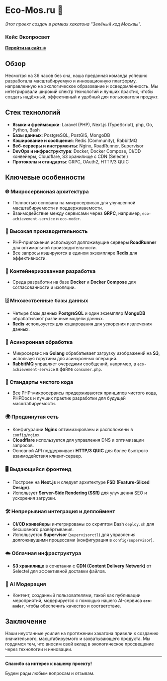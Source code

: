 # Eco-Mos.ru 🌿
*Этот проект создан в рамках хакатона "Зелёный код Москвы".*
### Кейс Экопросвет

[**Перейти на сайт ➔**](https://eco-mos.ru/)

## Обзор

Несмотря на 36 часов без сна, наша преданная команда успешно разработала масштабируемую и инновационную платформу, направленную на экологическое образование и осведомлённость. Мы интегрировали широкий спектр технологий и лучших практик, чтобы создать надёжный, эффективный и удобный для пользователя продукт.

## Стек технологий

- **Языки и фреймворки**: Laravel (PHP), Next.js (TypeScript), php, Go, Python, Bash
- **Базы данных**: PostgreSQL, PostGIS, MongoDB
- **Кэширование и сообщения**: Redis (Community), RabbitMQ
- **Веб-серверы и инструменты**: Nginx, RoadRunner, Supervisor
- **DevOps и инфраструктура**: Docker, Docker Compose, CI/CD конвейеры, Cloudflare, S3 хранилище с CDN (Selectel)
- **Протоколы и стандарты**: GRPC, OAuth2, HTTP/3 QUIC

## Ключевые особенности

### 🌐 Микросервисная архитектура

- Полностью основана на микросервисах для улучшенной масштабируемости и поддерживаемости.
- Взаимодействие между сервисами через **GRPC**, например, `eco-achievement-service` и `eco-moder`.

### 🚀 Высокая производительность

- PHP-приложения используют долгоживущие серверы **RoadRunner** для оптимальной производительности.
- Все запросы кэшируются в едином экземпляре **Redis** для эффективности.

### 🐳 Контейнеризованная разработка

- Среда разработки на базе **Docker** и **Docker Compose** для согласованности и изоляции.

### 🗄️ Множественные базы данных

- Четыре базы данных **PostgreSQL** и один экземпляр **MongoDB** обрабатывают различные модели данных.
- **Redis** используется для кэширования для ускорения извлечения данных.

### 📡 Асинхронная обработка

- Микросервис на **Golang** обрабатывает загрузку изображений на **S3**, используя горутины для асинхронных операций.
- **RabbitMQ** управляет очередями сообщений, например, в `eco-achievement-service` в файле `consumer.php`.

### 📝 Стандарты чистого кода

- Все PHP-микросервисы придерживаются принципов чистого кода, PHPDocs и лучших практик разработки для будущей масштабируемости.

### 🌍 Продвинутая сеть

- Конфигурации **Nginx** оптимизированы и расположены в `config/nginx`.
- **Cloudflare** используется для управления DNS и оптимизации запросов.
- Основной API поддерживает **HTTP/3 QUIC** для более быстрого взаимодействия клиент-сервер.

### 🖥️ Выдающийся фронтенд

- Построен на **Next.js** и следует архитектуре **FSD (Feature-Sliced Design)**.
- Использует **Server-Side Rendering (SSR)** для улучшения SEO и ускорения загрузки.

### 🛠️ Непрерывная интеграция и деплоймент

- **CI/CD конвейеры** интегрированы со скриптом Bash `deploy.sh` для бесшовного развёртывания.
- Используется **Supervisor** (`supervisorctl`) для управления долгоживущими процессами (конфигурация в `config/supervisor`).

### ☁️ Облачная инфраструктура

- **S3 хранилище** в сочетании с **CDN (Content Delivery Network)** от Selectel для эффективной доставки файлов.

### 🤖 AI Модерация

- Контент, созданный пользователями, такой как публикации мероприятий, модерируется с помощью нашего AI-сервиса **`eco-moder`**, чтобы обеспечить качество и соответствие.

## Заключение

Наши неустанные усилия на протяжении хакатона привели к созданию значительного, масштабируемого и захватывающего продукта. Мы гордимся тем, что вносим свой вклад в экологическое просвещение через технологии и инновации.

---

**Спасибо за интерес к нашему проекту!**

Будем рады любым вопросам и отзывам.